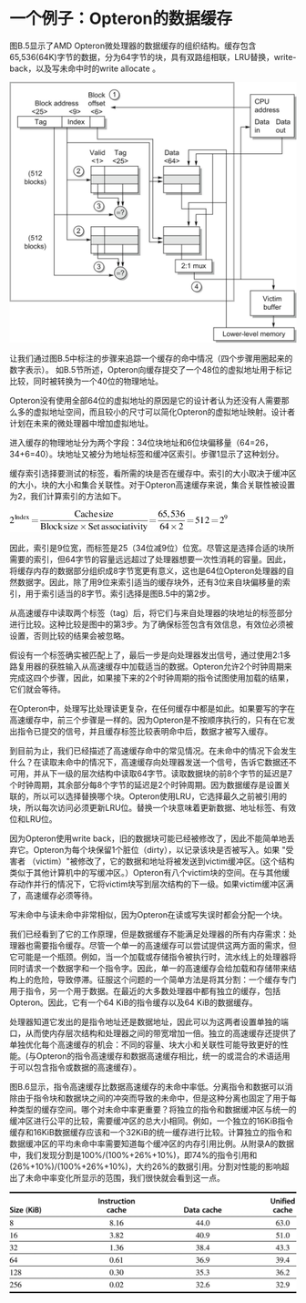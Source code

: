 # 一个例子：Opteron的数据缓存

图B.5显示了AMD Opteron微处理器的数据缓存的组织结构。缓存包含65,536(64K)字节的数据，分为64字节的块，具有双路组相联，LRU替换，write-back，以及写未命中时的write allocate 。

![图B.5 Opteron微处理器中的数据高速缓存组织。 64KiB高速缓存是由64字节的块组成的双路组相联。9位索引在512组中进行选择。读取命中的四个步骤，按发生的顺序用圆圈表示，标明了这个组织顺序。块偏移量的3位与索引相连，以提供RAM地址来选择适当的8个字节。因此，高速缓存拥有两组4096个64位的字，每组包含512组的一半。虽然在这个例子中没有行使，但从低级别的内存到高速缓存的线路在未命中时被用来加载高速缓存。离开处理器的地址大小为40位，因为它是一个物理地址而不是一个虚拟地址。图B.24解释了Opteron是如何从虚拟地址映射到物理地址进行高速缓存访问的。](../../.gitbook/assets/NeatReader-1656833433564.png)

让我们通过图B.5中标注的步骤来追踪一个缓存的命中情况（四个步骤用圈起来的数字表示）。 如B.5节所述，Opteron向缓存提交了一个48位的虚拟地址用于标记比较，同时被转换为一个40位的物理地址。

Opteron没有使用全部64位的虚拟地址的原因是它的设计者认为还没有人需要那么多的虚拟地址空间，而且较小的尺寸可以简化Opteron的虚拟地址映射。设计者计划在未来的微处理器中增加虚拟地址。

进入缓存的物理地址分为两个字段：34位块地址和6位块偏移量（64=26，34+6=40）。块地址又被分为地址标签和缓冲区索引。步骤1显示了这种划分。

缓存索引选择要测试的标签，看所需的块是否在缓存中。索引的大小取决于缓冲区的大小，块的大小和集合关联性。对于Opteron高速缓存来说，集合关联性被设置为2，我们计算索引的方法如下。

![](../../.gitbook/assets/NeatReader-1656834718438.png)

因此，索引是9位宽，而标签是25（34位减9位）位宽。尽管这是选择合适的块所需要的索引，但64字节的容量远远超过了处理器想要一次性消耗的容量。因此，将缓存内存的数据部分组织成8字节宽更有意义，这也是64位Opteron处理器的自然数据字。因此，除了用9位来索引适当的缓存块外，还有3位来自块偏移量的索引，用于索引适当的8字节。索引选择是图B.5中的第2步。

从高速缓存中读取两个标签（tag）后，将它们与来自处理器的块地址的标签部分进行比较。这种比较是图中的第3步。为了确保标签包含有效信息，有效位必须被设置，否则比较的结果会被忽略。

假设有一个标签确实被匹配上了，最后一步是向处理器发出信号，通过使用2:1多路复用器的获胜输入从高速缓存中加载适当的数据。Opteron允许2个时钟周期来完成这四个步骤，因此，如果接下来的2个时钟周期的指令试图使用加载的结果，它们就会等待。

在Opteron中，处理写比处理读更复杂，在任何缓存中都是如此。如果要写的字在高速缓存中，前三个步骤是一样的。因为Opteron是不按顺序执行的，只有在它发出指令已提交的信号，并且缓存标签比较表明命中后，数据才被写入缓存。

到目前为止，我们已经描述了高速缓存命中的常见情况。在未命中的情况下会发生什么？在读取未命中的情况下，高速缓存向处理器发送一个信号，告诉它数据还不可用，并从下一级的层次结构中读取64字节。读取数据块的前8个字节的延迟是7个时钟周期，其余部分每8个字节的延迟是2个时钟周期。因为数据缓存是设置关联的，所以可以选择替换哪个块。Opteron使用LRU，它选择最久之前被引用的块，所以每次访问必须更新LRU位。替换一个块意味着更新数据、地址标签、有效位和LRU位。

因为Opteron使用write back，旧的数据块可能已经被修改了，因此不能简单地丢弃它。Opteron为每个块保留1个脏位（dirty），以记录该块是否被写入。如果 "受害者 （victim）"被修改了，它的数据和地址将被发送到victim缓冲区。(这个结构类似于其他计算机中的写缓冲区。）Opteron有八个victim块的空间。在与其他缓存动作并行的情况下，它将victim块写到层次结构的下一级。如果victim缓冲区满了，高速缓存必须等待。

写未命中与读未命中非常相似，因为Opteron在读或写失误时都会分配一个块。

我们已经看到了它的工作原理，但是数据缓存不能满足处理器的所有内存需求：处理器也需要指令缓存。尽管一个单一的高速缓存可以尝试提供这两方面的需求，但它可能是一个瓶颈。例如，当一个加载或存储指令被执行时，流水线上的处理器将同时请求一个数据字和一个指令字。因此，单一的高速缓存会给加载和存储带来结构上的危险，导致停滞。征服这个问题的一个简单方法是将其分割：一个缓存专门用于指令，另一个用于数据。在最近的大多数处理器中都有独立的缓存，包括Opteron。因此，它有一个64 KiB的指令缓存以及64 KiB的数据缓存。

处理器知道它发出的是指令地址还是数据地址，因此可以为这两者设置单独的端口，从而使内存层次结构和处理器之间的带宽增加一倍。独立的高速缓存还提供了单独优化每个高速缓存的机会：不同的容量、块大小和关联性可能导致更好的性能。(与Opteron的指令高速缓存和数据高速缓存相比，统一的或混合的术语适用于可以包含指令或数据的高速缓存）。

图B.6显示，指令高速缓存比数据高速缓存的未命中率低。分离指令和数据可以消除由于指令块和数据块之间的冲突而导致的未命中，但是这种分离也固定了用于每种类型的缓存空间。哪个对未命中率更重要？将独立的指令和数据缓冲区与统一的缓冲区进行公平的比较，需要缓冲区的总大小相同。例如，一个独立的16KiB指令缓存和16KiB数据缓存应该和一个32KiB的统一缓存进行比较。计算独立的指令和数据缓冲区的平均未命中率需要知道每个缓冲区的内存引用比例。从附录A的数据中，我们发现分割是100%/(100%+26%+10%)，即74%的指令引用和(26%+10%)/(100%+26%+10%)，大约26%的数据引用。分割对性能的影响超出了未命中率变化所显示的范围，我们很快就会看到这一点。

![对于不同大小的指令、数据和统一缓存，每1000条指令的未命中率。 指令引用的百分比约为74%。这些数据是针对具有64字节块的双路组相联高速缓存，与图B.4相同的计算机和基准。](../../.gitbook/assets/NeatReader-1657449430083.png)
